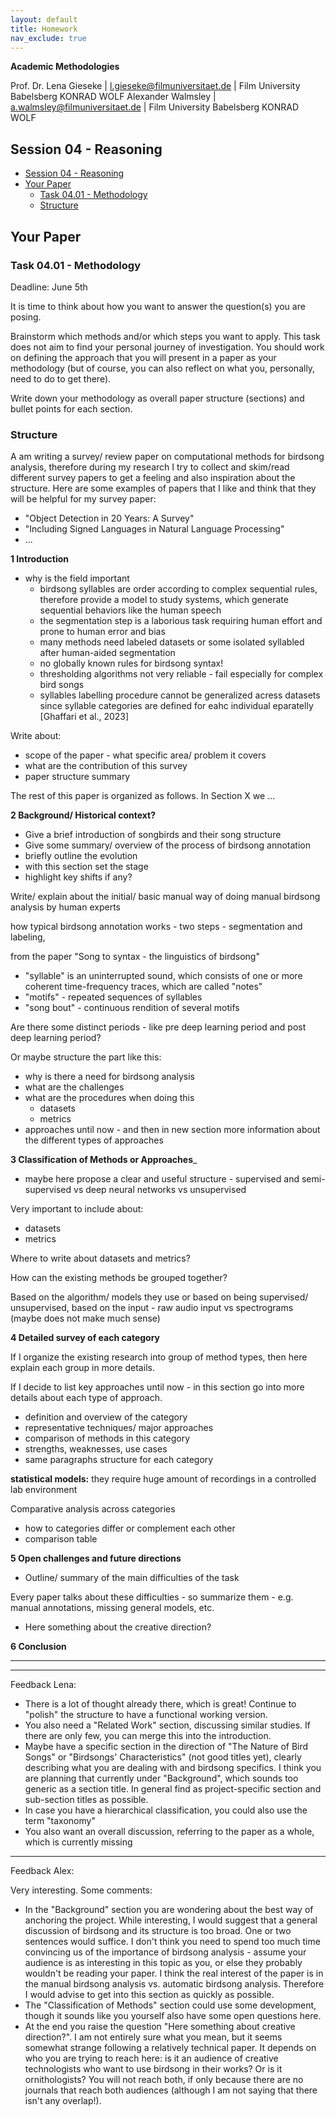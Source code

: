```yaml
---
layout: default
title: Homework
nav_exclude: true
---
```


**Academic Methodologies**
  
Prof. Dr. Lena Gieseke \| l.gieseke@filmuniversitaet.de \| Film University Babelsberg KONRAD WOLF
Alexander Walmsley \| a.walmsley@filmuniversitaet.de \| Film University Babelsberg KONRAD WOLF

## Session 04 - Reasoning

* [Session 04 - Reasoning](#session-04---reasoning)
* [Your Paper](#your-paper)
    * [Task 04.01 - Methodology](#task-0401---methodology)
    * [Structure](#structure)

## Your Paper

### Task 04.01 - Methodology

Deadline: June 5th


It is time to think about how you want to answer the question(s) you are posing.  

Brainstorm which methods and/or which steps you want to apply. This task does not aim to find your personal journey of investigation. You should work on defining the approach that you will present in a paper as your methodology (but of course, you can also reflect on what you, personally, need to do to get there). 

Write down your methodology as overall paper structure (sections) and bullet points for each section.

### Structure

A am writing a survey/ review paper on computational methods for birdsong analysis, therefore during my research I try to collect and skim/read different survey papers to get a feeling and also inspiration about the structure.
Here are some examples of papers that I like and think that they will be helpful for my survey paper:

- "Object Detection in 20 Years: A Survey" 
- "Including Signed Languages in Natural Language Processing" 
- ...

__1 Introduction__

- why is the field important
    - birdsong syllables are order according to complex sequential rules, therefore provide a model to study systems, which generate sequential behaviors like the human speech
    - the segmentation step is a laborious task requiring human effort and prone to human error and bias
    - many methods need labeled datasets or some isolated syllabled after human-aided segmentation 
    - no globally known rules for birdsong syntax!
    - thresholding algorithms not very reliable - fail especially for complex bird songs 
    - syllables labelling procedure cannot be generalized acress datasets since syllable categories are defined for eahc individual eparatelly [Ghaffari et al., 2023] 

Write about:

- scope of the paper - what specific area/ problem it covers
- what are the contribution of this survey
- paper structure summary 

The rest of this paper is organized as follows. In Section X we ... 

__2 Background/ Historical context?__

- Give a brief introduction of songbirds and their song structure 
- Give some summary/ overview of the process of birdsong annotation 
- briefly outline the evolution
- with this section set the stage
- highlight key shifts if any?

Write/ explain about the initial/ basic manual way of doing manual birdsong analysis by human experts

how typical birdsong annotation works - two steps - segmentation and labeling,  

from the paper "Song to syntax - the linguistics of birdsong"

- "syllable" is an uninterrupted sound, which consists of one or more coherent time-frequency traces, which are called "notes"
- "motifs" - repeated sequences of syllables
- "song bout" - continuous rendition of several motifs

Are there some distinct periods - like pre deep learning period and post deep learning period?

Or maybe structure the part like this:

- why is there a need for birdsong analysis
- what are the challenges
- what are the procedures when doing this
    - datasets
    - metrics
- approaches until now - and then in new section more information about the different types of approaches

__3 Classification of Methods or Approaches___

- maybe here propose a clear and useful structure - supervised and semi-supervised vs deep neural networks vs unsupervised

Very important to include about:

- datasets 
- metrics 

Where to write about datasets and metrics?

How can the existing methods be grouped together?

Based on the algorithm/ models they use or based on being supervised/ unsupervised, based on the input - raw audio input vs spectrograms (maybe does not make much sense)

__4 Detailed survey of each category__

If I organize the existing research into group of method types, then here explain each group in more details.

If I decide to list key approaches until now - in this section go into more details about each type of approach.

- definition and overview of the category
- representative techniques/ major approaches
- comparison of methods in this category
- strengths, weaknesses, use cases
- same paragraphs structure for each category

__statistical models:__ they require huge amount of recordings in a controlled lab environment

Comparative analysis across categories
- how to categories differ or complement each other
- comparison table

__5 Open challenges and future directions__

- Outline/ summary of the main difficulties of the task 

Every paper talks about these difficulties - so summarize them - e.g. manual annotations, missing general models, etc. 

- Here something about the creative direction? 

__6 Conclusion__

---


---
Feedback Lena:
* There is a lot of thought already there, which is great! Continue to "polish" the structure to have a functional working version.
* You also need a "Related Work" section, discussing similar studies. If there are only few, you can merge this into the introduction.
* Maybe have a specific section in the direction of "The Nature of Bird Songs" or "Birdsongs' Characteristics" (not good titles yet), clearly describing what you are dealing with and birdsong specifics. I think you are planning that currently under "Background", which sounds too generic as a section title. In general find as project-specific section and sub-section titles as possible.
* In case you have a hierarchical classification, you could also use the term "taxonomy"
* You also want an overall discussion, referring to the paper as a whole, which is currently missing

---
Feedback Alex:  

Very interesting. Some comments:  
- In the "Background" section you are wondering about the best way of anchoring the project. While interesting, I would suggest that a general discussion of birdsong and its structure is too broad. One or two sentences would suffice. I don't think you need to spend too much time convincing us of the importance of birdsong analysis - assume your audience is as interesting in this topic as you, or else they probably wouldn't be reading your paper. I think the real interest of the paper is in the manual birdsong analysis vs. automatic birdsong analysis. Therefore I would advise to get into this section as quickly as possible.
- The "Classification of Methods" section could use some development, though it sounds like you yourself also have some open questions here.
- At the end you raise the question "Here something about creative direction?". I am not entirely sure what you mean, but it seems somewhat strange following a relatively technical paper. It depends on who you are trying to reach here: is it an audience of creative technologists who want to use birdsong in their works? Or is it ornithologists? You will not reach both, if only because there are no journals that reach both audiences (although I am not saying that there isn't any overlap!).

